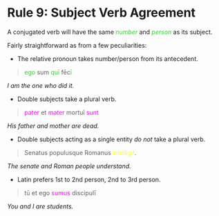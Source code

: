 # Rule 9: Subject Verb Agreement

A conjugated verb will have the same <span style="color: limegreen">_number_</span> and <span style="color: limegreen">_person_</span> as its subject.

Fairly straightforward as from a few peculiarities:

 - The relative pronoun takes number/person from its antecedent.

 > <span style="color: limegreen">ego</span> sum <span style="color: limegreen">quī</span> fēc<span style="color: limegreen">ī</span>

 _I am the one who did it._

 - Double subjects take a plural verb.

 > <span style="color: magenta">pater</span> et <span style="color: magenta">mater</span> mortuī <span style="color: magenta">sunt</span>

 _His father and mother are dead._

 - Double subjects acting as a single entity _do not_ take a plural verb.

 > Senatus populusque Romanus <span style="color: yellow">intelligit</span>.

 _The senate and Roman people understand._

 - Latin prefers 1st to 2nd person, 2nd to 3rd person.

 > tū et ego <span style="color: magenta">sumus</span> discipulī

 _You and I are students._